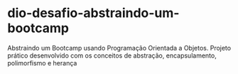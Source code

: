 # dio-desafio-abstraindo-um-bootcamp
Abstraindo um Bootcamp usando Programação Orientada a Objetos. Projeto prático desenvolvido com os conceitos de abstração, encapsulamento, polimorfismo e herança 
